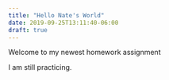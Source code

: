 ```yaml
---
title: "Hello Nate's World"
date: 2019-09-25T13:11:40-06:00
draft: true
---
```


Welcome to my newest homework assignment

I am still practicing.
